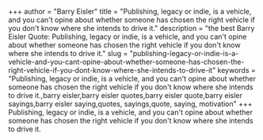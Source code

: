 +++
author = "Barry Eisler"
title = "Publishing, legacy or indie, is a vehicle, and you can't opine about whether someone has chosen the right vehicle if you don't know where she intends to drive it."
description = "the best Barry Eisler Quote: Publishing, legacy or indie, is a vehicle, and you can't opine about whether someone has chosen the right vehicle if you don't know where she intends to drive it."
slug = "publishing-legacy-or-indie-is-a-vehicle-and-you-cant-opine-about-whether-someone-has-chosen-the-right-vehicle-if-you-dont-know-where-she-intends-to-drive-it"
keywords = "Publishing, legacy or indie, is a vehicle, and you can't opine about whether someone has chosen the right vehicle if you don't know where she intends to drive it.,barry eisler,barry eisler quotes,barry eisler quote,barry eisler sayings,barry eisler saying,quotes, sayings,quote, saying, motivation"
+++
Publishing, legacy or indie, is a vehicle, and you can't opine about whether someone has chosen the right vehicle if you don't know where she intends to drive it.
